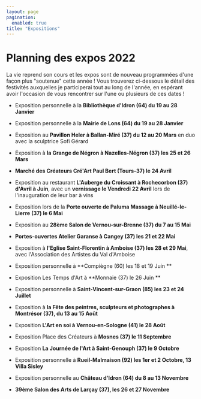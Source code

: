 ```yaml
---
layout: page
pagination:
  enabled: true
title: "Expositions"
---
```

# Planning des expos 2022

La vie reprend son cours et les expos sont de nouveau programmées d'une façon plus "soutenue" cette année ! Vous trouverez ci-dessous le détail des festivités auxquelles je participerai tout au long de l'année, en espérant avoir l'occasion de vous rencontrer sur l'une ou plusieurs de ces dates !



- Exposition personnelle à la **Bibliothèque d'Idron (64) du 19 au 28 Janvier**
- Exposition personnelle à la **Mairie de Lons (64) du 19 au 28 Janvier**



- Exposition au **Pavillon Heler à Ballan-Miré (37) du 12 au 20 Mars** en duo avec la sculptrice Sofi Gérard 

- Exposition à **la Grange de Négron à Nazelles-Négron (37) les 25 et 26 Mars**

  

- **Marché des Créateurs Cré'Art Paul Bert (Tours-37) le 24 Avril**

- Exposition au restaurant **L'Auberge du Croissant à Rochecorbon (37) d'Avril à Juin**, avec un **vernissage le Vendredi 22 Avril** lors de l'inauguration de leur bar à vins

  

- Exposition lors de la **Porte ouverte de Paluma Massage à Neuillé-le-Lierre (37) le 6 Mai**

- Exposition au **28ème Salon de Vernou-sur-Brenne (37) du 7 au 15 Mai**

- **Portes-ouvertes Atelier Garanse à Cangey (37) les 21 et 22 Mai**

- Exposition à **l'Eglise Saint-Florentin à Amboise (37) les 28 et 29 Mai**, avec l'Association des Artistes du Val d'Amboise

  

- Exposition personnelle à **Compiègne (60) les 18 et 19 Juin **

- Exposition Les Temps d'Art à **Monnaie (37)  le 26 Juin **

  

- Exposition personnelle à **Saint-Vincent-sur-Graon (85) les 23 et 24 Juillet**

  

- Exposition à **la Fête des peintres, sculpteurs et photographes à Montrésor (37), du 13 au 15 Août**

- Exposition **L'Art en soi à Vernou-en-Sologne (41) le 28 Août**

  

- Exposition Place des Créateurs à **Mosnes (37) le 11 Septembre**

  

- Exposition  **La Journée de l'Art à Saint-Genouph (37) le 9 Octobre**

- Exposition personnelle à **Rueil-Malmaison (92) les 1er et 2 Octobre, 13 Villa Sisley**

  

- Exposition personnelle au **Château d'Idron (64) du 8 au 13 Novembre**

- **39ème Salon des Arts de Larçay (37), les 26 et 27 Novembre**

  

  
  
  
  
  




